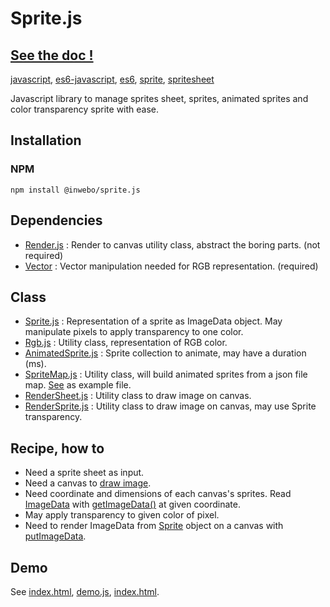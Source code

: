 # Sprite.js

## [See the doc !](https://inwebo.github.io/Sprite.js/docs/)

[javascript](https://github.com/topics/javascript), [es6-javascript](https://github.com/topics/es6-javascript), [es6](https://github.com/topics/es6), [sprite](https://github.com/topics/sprite), [spritesheet](https://github.com/topics/spritesheet)

Javascript library to manage sprites sheet, sprites, animated sprites and color transparency sprite with ease.

## Installation

### NPM
```shell script
npm install @inwebo/sprite.js
```

## Dependencies
* [Render.js](https://github.com/inwebo/Render.js) : Render to canvas utility class, abstract the boring parts. (not required)
* [Vector](https://github.com/inwebo/Vector) : Vector manipulation needed for RGB representation. (required)

## Class
* [Sprite.js](./src/Sprite/Sprite.js) : Representation of a sprite as ImageData object. May manipulate pixels to apply transparency to one color.
* [Rgb.js](./src/Rgb/Rgb.js) : Utility class, representation of RGB color.
* [AnimatedSprite.js](./src/AnimatedSprite/AnimatedSprite.js) : Sprite collection to animate, may have a duration (ms).
* [SpriteMap.js](./src/SpriteMap/SpriteMap.js) : Utility class, will build animated sprites from a json file map. [See](docs/doom.json) as example file.
* [RenderSheet.js](./src/RenderSheet/RenderSheet.js) : Utility class to draw image on canvas.
* [RenderSprite.js](./src/RenderSprite/RenderSprite.js) : Utility class to draw image on canvas, may use Sprite transparency.

## Recipe, how to
- Need a sprite sheet as input.
- Need a canvas to [draw image](https://developer.mozilla.org/en-US/docs/Web/API/CanvasRenderingContext2D/drawImage).
- Need coordinate and dimensions of each canvas's sprites. Read [ImageData](https://developer.mozilla.org/en-US/docs/Web/API/ImageData) with [getImageData()](https://developer.mozilla.org/fr/docs/Web/API/CanvasRenderingContext2D/getImageData) at given coordinate.
- May apply transparency to given color of pixel. 
- Need to render ImageData from [Sprite](./src/Sprite/Sprite.js) object on a canvas with [putImageData](https://developer.mozilla.org/en-US/docs/Web/API/CanvasRenderingContext2D/putImageData).

## Demo

See [index.html](https://inwebo.github.io/Sprite.js/), [demo.js](docs/demo.js), [index.html](docs/index.html.bak).